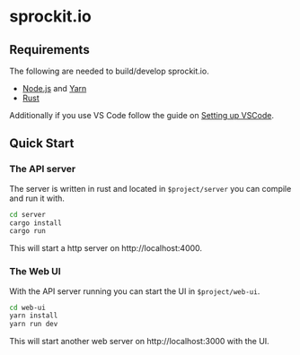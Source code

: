 # sprockit.io

## Requirements
The following are needed to build/develop sprockit.io.

- [Node.js](https://nodejs.org/en/) and [Yarn](https://yarnpkg.com/en/docs/getting-started)
- [Rust](https://rustup.rs/)

Additionally if you use VS Code follow the guide on [Setting up VSCode](https://github.com/mdaffin/sprockit.io/wiki/Setting-up-VSCode).

## Quick Start

### The API server

The server is written in rust and located in `$project/server` you can compile and run it with.

```bash
cd server
cargo install
cargo run
```

This will start a http server on http://localhost:4000.

### The Web UI

With the API server running you can start the UI in `$project/web-ui`.
```bash
cd web-ui
yarn install
yarn run dev
```

This will start another web server on http://localhost:3000 with the UI.
